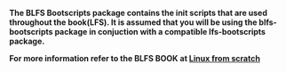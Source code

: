 **The BLFS Bootscripts package contains the init scripts that are used throughout the book(LFS). It is assumed that you will be using the blfs-bootscripts package in conjuction with a compatible lfs-bootscripts package.**

 **For more information refer to the BLFS BOOK at
 [Linux from scratch](http://www.linuxfromscratch.org/blfs/)**
